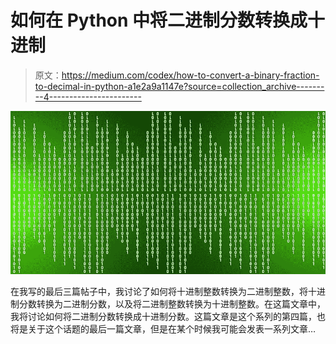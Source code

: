 # 如何在 Python 中将二进制分数转换成十进制

> 原文：<https://medium.com/codex/how-to-convert-a-binary-fraction-to-decimal-in-python-a1e2a9a1147e?source=collection_archive---------4----------------------->

![](img/193c421982e8655588bc781b3fcf36d3.png)

在我写的最后三篇帖子中，我讨论了如何将十进制整数转换为二进制整数，将十进制分数转换为二进制分数，以及将二进制整数转换为十进制整数。在这篇文章中，我将讨论如何将二进制分数转换成十进制分数。这篇文章是这个系列的第四篇，也将是关于这个话题的最后一篇文章，但是在某个时候我可能会发表一系列文章…